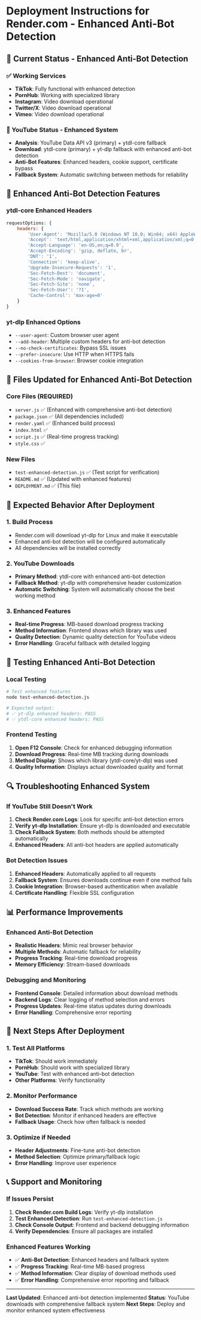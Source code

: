 # Deployment Instructions for Render.com - Enhanced Anti-Bot Detection

## 🚀 Current Status - Enhanced Anti-Bot Detection

### ✅ Working Services
- **TikTok**: Fully functional with enhanced detection
- **PornHub**: Working with specialized library  
- **Instagram**: Video download operational
- **Twitter/X**: Video download operational
- **Vimeo**: Video download operational

### 🔄 YouTube Status - Enhanced System
- **Analysis**: YouTube Data API v3 (primary) + ytdl-core fallback
- **Download**: ytdl-core (primary) + yt-dlp fallback with enhanced anti-bot detection
- **Anti-Bot Features**: Enhanced headers, cookie support, certificate bypass
- **Fallback System**: Automatic switching between methods for reliability

## 🔧 Enhanced Anti-Bot Detection Features

### ytdl-core Enhanced Headers
```javascript
requestOptions: {
    headers: {
        'User-Agent': 'Mozilla/5.0 (Windows NT 10.0; Win64; x64) AppleWebKit/537.36 (KHTML, like Gecko) Chrome/120.0.0.0 Safari/537.36',
        'Accept': 'text/html,application/xhtml+xml,application/xml;q=0.9,image/webp,image/apng,*/*;q=0.8',
        'Accept-Language': 'en-US,en;q=0.9',
        'Accept-Encoding': 'gzip, deflate, br',
        'DNT': '1',
        'Connection': 'keep-alive',
        'Upgrade-Insecure-Requests': '1',
        'Sec-Fetch-Dest': 'document',
        'Sec-Fetch-Mode': 'navigate',
        'Sec-Fetch-Site': 'none',
        'Sec-Fetch-User': '?1',
        'Cache-Control': 'max-age=0'
    }
}
```

### yt-dlp Enhanced Options
- `--user-agent`: Custom browser user agent
- `--add-header`: Multiple custom headers for anti-bot detection
- `--no-check-certificates`: Bypass SSL issues
- `--prefer-insecure`: Use HTTP when HTTPS fails
- `--cookies-from-browser`: Browser cookie integration

## 📁 Files Updated for Enhanced Anti-Bot Detection

### Core Files (REQUIRED)
- `server.js` ✅ (Enhanced with comprehensive anti-bot detection)
- `package.json` ✅ (All dependencies included)
- `render.yaml` ✅ (Enhanced build process)
- `index.html` ✅
- `script.js` ✅ (Real-time progress tracking)
- `style.css` ✅

### New Files
- `test-enhanced-detection.js` ✅ (Test script for verification)
- `README.md` ✅ (Updated with enhanced features)
- `DEPLOYMENT.md` ✅ (This file)

## 🚀 Expected Behavior After Deployment

### 1. Build Process
- Render.com will download yt-dlp for Linux and make it executable
- Enhanced anti-bot detection will be configured automatically
- All dependencies will be installed correctly

### 2. YouTube Downloads
- **Primary Method**: ytdl-core with enhanced anti-bot detection
- **Fallback Method**: yt-dlp with comprehensive header customization
- **Automatic Switching**: System will automatically choose the best working method

### 3. Enhanced Features
- **Real-time Progress**: MB-based download progress tracking
- **Method Information**: Frontend shows which library was used
- **Quality Detection**: Dynamic quality detection for YouTube videos
- **Error Handling**: Graceful fallback with detailed logging

## 🧪 Testing Enhanced Anti-Bot Detection

### Local Testing
```bash
# Test enhanced features
node test-enhanced-detection.js

# Expected output:
# ✅ yt-dlp enhanced headers: PASS
# ✅ ytdl-core enhanced headers: PASS
```

### Frontend Testing
1. **Open F12 Console**: Check for enhanced debugging information
2. **Download Progress**: Real-time MB tracking during downloads
3. **Method Display**: Shows which library (ytdl-core/yt-dlp) was used
4. **Quality Information**: Displays actual downloaded quality and format

## 🔍 Troubleshooting Enhanced System

### If YouTube Still Doesn't Work
1. **Check Render.com Logs**: Look for specific anti-bot detection errors
2. **Verify yt-dlp Installation**: Ensure yt-dlp is downloaded and executable
3. **Check Fallback System**: Both methods should be attempted automatically
4. **Enhanced Headers**: All anti-bot headers are applied automatically

### Bot Detection Issues
1. **Enhanced Headers**: Automatically applied to all requests
2. **Fallback System**: Ensures downloads continue even if one method fails
3. **Cookie Integration**: Browser-based authentication when available
4. **Certificate Handling**: Flexible SSL configuration

## 📊 Performance Improvements

### Enhanced Anti-Bot Detection
- **Realistic Headers**: Mimic real browser behavior
- **Multiple Methods**: Automatic fallback for reliability
- **Progress Tracking**: Real-time download progress
- **Memory Efficiency**: Stream-based downloads

### Debugging and Monitoring
- **Frontend Console**: Detailed information about download methods
- **Backend Logs**: Clear logging of method selection and errors
- **Progress Updates**: Real-time status updates during downloads
- **Error Handling**: Comprehensive error reporting

## 🚀 Next Steps After Deployment

### 1. Test All Platforms
- **TikTok**: Should work immediately
- **PornHub**: Should work with specialized library
- **YouTube**: Test with enhanced anti-bot detection
- **Other Platforms**: Verify functionality

### 2. Monitor Performance
- **Download Success Rate**: Track which methods are working
- **Bot Detection**: Monitor if enhanced headers are effective
- **Fallback Usage**: Check how often fallback is needed

### 3. Optimize if Needed
- **Header Adjustments**: Fine-tune anti-bot detection
- **Method Selection**: Optimize primary/fallback logic
- **Error Handling**: Improve user experience

## 📞 Support and Monitoring

### If Issues Persist
1. **Check Render.com Build Logs**: Verify yt-dlp installation
2. **Test Enhanced Detection**: Run `test-enhanced-detection.js`
3. **Check Console Output**: Frontend and backend debugging information
4. **Verify Dependencies**: Ensure all packages are installed

### Enhanced Features Working
- ✅ **Anti-Bot Detection**: Enhanced headers and fallback system
- ✅ **Progress Tracking**: Real-time MB-based progress
- ✅ **Method Information**: Clear display of download methods used
- ✅ **Error Handling**: Comprehensive error reporting and fallback

---

**Last Updated**: Enhanced anti-bot detection implemented
**Status**: YouTube downloads with comprehensive fallback system
**Next Steps**: Deploy and monitor enhanced system effectiveness

